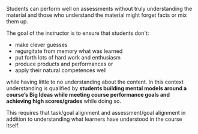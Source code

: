Students can perform well on assessments without truly understanding the material and those who understand the material might forget facts or mix them up.

The goal of the instructor is to ensure that students don't:

- make clever guesses
- regurgitate from memory what was learned
- put forth lots of hard work and enthusiasm
- produce products and performances or
- apply their natural competences well

while having little to no understanding about the content. In this context understanding is qualified by **students building mental models around a course’s Big Ideas while meeting course performance goals and achieving high scores/grades** while doing so.

This requires that task/goal alignment and assessment/goal alignment in addition to understanding what learners have understood in the course itself.